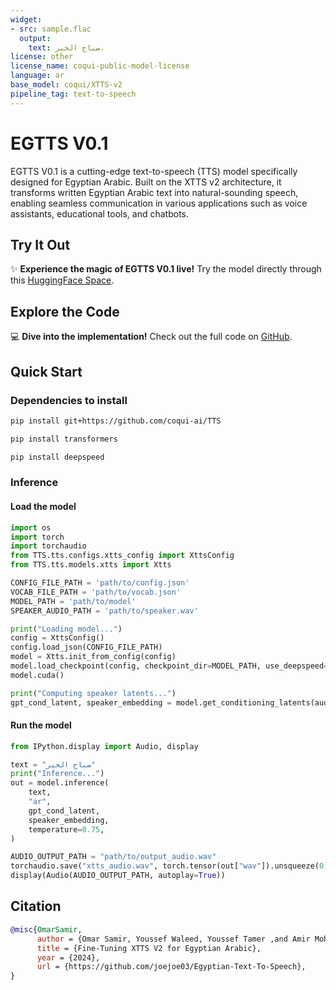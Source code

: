 ```yaml
---
widget:
- src: sample.flac
  output:
    text: صباح الخير.
license: other
license_name: coqui-public-model-license
language: ar
base_model: coqui/XTTS-v2
pipeline_tag: text-to-speech
---
```

# EGTTS V0.1
EGTTS V0.1 is a cutting-edge text-to-speech (TTS) model specifically designed for Egyptian Arabic. Built on the XTTS v2 architecture, it transforms written Egyptian Arabic text into natural-sounding speech, enabling seamless communication in various applications such as voice assistants, educational tools, and chatbots.

## Try It Out
✨ **Experience the magic of EGTTS V0.1 live!** Try the model directly through this [HuggingFace Space](https://huggingface.co/spaces/MohamedRashad/Egyptian-Arabic-TTS).

## Explore the Code
💻 **Dive into the implementation!** Check out the full code on [GitHub](https://github.com/joejoe03/Egyptian-Text-To-Speech).

## Quick Start
### Dependencies to install
```bash
pip install git+https://github.com/coqui-ai/TTS

pip install transformers

pip install deepspeed
```
### Inference
#### Load the model
```python
import os
import torch
import torchaudio
from TTS.tts.configs.xtts_config import XttsConfig
from TTS.tts.models.xtts import Xtts

CONFIG_FILE_PATH = 'path/to/config.json'
VOCAB_FILE_PATH = 'path/to/vocab.json'
MODEL_PATH = 'path/to/model'
SPEAKER_AUDIO_PATH = 'path/to/speaker.wav'

print("Loading model...")
config = XttsConfig()
config.load_json(CONFIG_FILE_PATH)
model = Xtts.init_from_config(config)
model.load_checkpoint(config, checkpoint_dir=MODEL_PATH, use_deepspeed=True, vocab_path=VOCAB_FILE_PATH)
model.cuda()

print("Computing speaker latents...")
gpt_cond_latent, speaker_embedding = model.get_conditioning_latents(audio_path=[SPEAKER_AUDIO_PATH])
```

#### Run the model
```python
from IPython.display import Audio, display

text = "صباح الخير"
print("Inference...")
out = model.inference(
    text,
    "ar",
    gpt_cond_latent,
    speaker_embedding,
    temperature=0.75,
)

AUDIO_OUTPUT_PATH = "path/to/output_audio.wav"
torchaudio.save("xtts_audio.wav", torch.tensor(out["wav"]).unsqueeze(0), 24000)
display(Audio(AUDIO_OUTPUT_PATH, autoplay=True))
```

## Citation

```bibtex
@misc{OmarSamir,
      author = {Omar Samir, Youssef Waleed, Youssef Tamer ,and Amir Mohamed},
      title = {Fine-Tuning XTTS V2 for Egyptian Arabic},
      year = {2024},
      url = {https://github.com/joejoe03/Egyptian-Text-To-Speech},
}
```